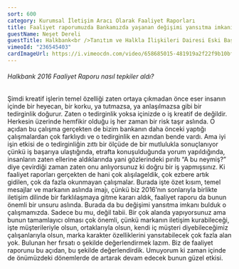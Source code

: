```yaml
---
sort: 600
category: Kurumsal İletişim Aracı Olarak Faaliyet Raporları
title: Faaliyet raporumuzda Bankamızda yaşanan değişimi yansıtma imkanı bulduk.
guestName: Neşet Dereli
guestTitle: Halkbank<br />Tanıtım ve Halkla İlişkileri Dairesi Eski Başkanı
vimeoId: "236545403"
cardImageUrl: https://i.vimeocdn.com/video/658685015-481919a2f22f9b10bfe37072d82579879077c5c896070abd811d0774b4d31925-d.jpg?mw=535&mh=301
---
```


###### Halkbank 2016 Faaliyet Raporu nasıl tepkiler aldı?

Şimdi kreatif işlerin temel özelliği zaten ortaya çıkmadan önce eser insanın içinde bir heyecan, bir korku, ya tutmazsa, ya anlaşılmazsa gibi bir tedirginlik doğurur. Zaten o tedirginlik yoksa içinizde o iş kreatif de değildir. Herkesin üzerinde hemfikir olduğu iş her zaman bir risk taşır aslında. O açıdan bu çalışma gerçekten de bizim bankanın daha önceki yaptığı çalışmalardan çok farklıydı ve o tedirginlik en azından bende vardı. Ama iyi işin etkisi de o tedirginliğin zıttı bir ölçüde de bir mutlulukla sonuçlanıyor çünkü iş başarıya ulaştığında, etrafta konuşulduğunda yorum yapıldığında, insanların zaten ellerine aldıklarında yani gözlerindeki pırıltı “A bu neymiş?” diye çevirdiği zaman zaten onu anlıyorsunuz ki doğru bir iş yapmışsınız. Ki faaliyet raporları gerçekten de hani çok alışılageldik, çok ezbere artık gidilen, çok da fazla okunmayan çalışmalar. Burada işte özet kısım, temel mesajlar ve markanın aslında imajı, çünkü biz 2016’nın sonlarıyla birlikte iletişim dilinde bir farklılaşmaya gitme kararı aldık, faaliyet raporu da bunun önemli bir unsuru aslında. Burada da bu değişimi yansıtma imkanı bulduk o çalışmamızda. Sadece bu mu, değil tabii. Bir çok alanda yapıyorsunuz ama bunun tamamlayıcı olması çok önemli, çünkü markanın iletişim kurabileceği, işte müşterileriyle olsun, ortaklarıyla olsun, kendi iç müşteri diyebileceğimiz çalışanlarıyla olsun, marka karakter özelliklerini yansıtabilecek çok fazla alan yok. Bulunan her fırsatı o şekilde değerlendirmek lazım. Biz de faaliyet raporunu bu açıdan, bu şekilde değerlendirdik. Umuyorum ki zaman içinde de önümüzdeki dönemlerde de artarak devam edecek bunun güzel etkisi.
